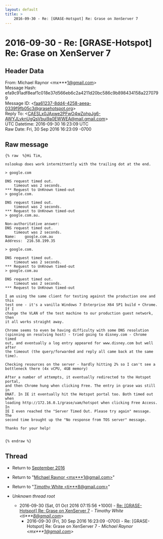 ```yaml
---
layout: default
title: >
    2016-09-30 - Re: [GRASE-Hotspot] Re: Grase on XenServer 7
---
```


# 2016-09-30 - Re: [GRASE-Hotspot] Re: Grase on XenServer 7

## Header Data

From: Michael Raynor \<mx***1@gmail.com\><br>
Message Hash: efa9c91adf8eaf1c018e37d566eb6c2a4211d20bc586c9b898434158a2270799<br>
Message ID: \<faa61237-8dd4-4258-aeea-0339f9fb05c3@grasehotspot.org\><br>
Reply To: \<CAESLx0JAxwe2PFwO4wZphpJg6-AWYJLvknUgQsVbui9a0EWWEA@mail.gmail.com\><br>
UTC Datetime: 2016-09-30 16:23:09 UTC<br>
Raw Date: Fri, 30 Sep 2016 16:23:09 -0700<br>

## Raw message

```
{% raw  %}Hi Tim,

nslookup does work intermittently with the trailing dot at the end.

> google.com

DNS request timed out.
    timeout was 2 seconds.
*** Request to UnKnown timed-out
> google.com.

DNS request timed out.
    timeout was 2 seconds.
*** Request to UnKnown timed-out
> google.com.au.

Non-authoritative answer:
DNS request timed out.
    timeout was 2 seconds.
Name:    google.com.au
Address:  216.58.199.35

> google.com.

DNS request timed out.
    timeout was 2 seconds.
*** Request to UnKnown timed-out
> google.com.au

DNS request timed out.
    timeout was 2 seconds.
*** Request to UnKnown timed-out

I am using the same client for testing against the production one and this 
test one - it's a vanilla Windows 7 Enterprise X64 SP1 build + Chrome. If I 
change the VLAN of the test machine to our production guest network, then 
it all works straight away.

Chrome seems to even be having difficulty with some DNS resolution 
(spinning on resolving host) - tried going to disney.com - Chrome timed 
out, and eventually a log entry appeared for www.disney.com but well after 
the timeout (the query/forwarded and reply all came back at the same time).

Checking resources on the server - hardly hitting 2% so I can't see a 
bottleneck there (4x vCPU, 4GB memory)

After a number of attempts, it eventually redirected to the Hotspot portal, 
and then Chrome hung when clicking Free. The entry in grase was still in 
DNAT. In IE it eventually hit the Hotspot portal too. Both timed out when 
loading http://172.16.0.1/grase/uam/hotspot when clicking Free Access. In 
IE I even reached the "Server Timed Out. Please try again" message. The 
second time brought up the "No response from TOS server" message.

Thanks for your help!


{% endraw %}
```

## Thread

+ Return to [September 2016](/archive/2016/09)

+ Return to "[Michael Raynor <mx***1<span>@</span>gmail.com>](/authors/mx___1_at_gmail_com)"
+ Return to "[Timothy White <ti***8<span>@</span>gmail.com>](/authors/ti___8_at_gmail_com)"

+ _Unknown thread root_
  + 2016-09-30 (Sat, 01 Oct 2016 07:15:56 +1000) - [Re: [GRASE-Hotspot] Re: Grase on XenServer 7](/archive/2016/09/cfc1ae358a3e332e4ca48637f13b651721aa42ea6b57301ab6ec0046c632cc0e) - _Timothy White \<ti***8@gmail.com\>_
    + 2016-09-30 (Fri, 30 Sep 2016 16:23:09 -0700) - Re: [GRASE-Hotspot] Re: Grase on XenServer 7 - _Michael Raynor \<mx***1@gmail.com\>_

